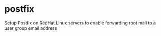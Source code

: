# postfix
Setup Postfix on RedHat Linux servers to enable forwarding root mail to a user group email address

